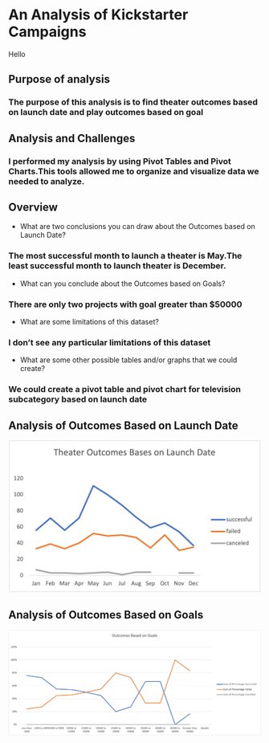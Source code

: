 # An Analysis of Kickstarter Campaigns
Hello
## Purpose of analysis
### The purpose of this analysis is to find theater outcomes based on launch date and play outcomes based on goal 

## Analysis and Challenges
### I performed my analysis by using Pivot Tables and Pivot Charts.This tools allowed me to organize and visualize data we needed to analyze. 

## Overview 
- What are two conclusions you can draw about the Outcomes based on Launch Date?
### The most successful month to launch a theater is May.The least successful month to launch theater is December. 
- What can you conclude about the Outcomes based on Goals?
### There are only two projects with goal greater than $50000

- What are some limitations of this dataset?
### I don’t see any particular limitations of this dataset 

- What are some other possible tables and/or graphs that we could create?
### We could create a pivot table and pivot chart for television	subcategory based on launch date 

## Analysis of Outcomes Based on Launch Date
![Theater_Outcomes_vs_Launch.png](Theater_Outcomes_vs_Launch.png)
## Analysis of Outcomes Based on Goals
![Outcomes_vs_Goals.png](Outcomes_vs_Goals.png)





